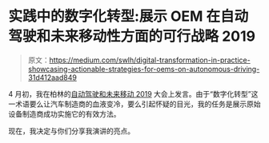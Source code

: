 # 实践中的数字化转型:展示 OEM 在自动驾驶和未来移动性方面的可行战略 2019

> 原文：<https://medium.com/swlh/digital-transformation-in-practice-showcasing-actionable-strategies-for-oems-on-autonomous-driving-31d412aad849>

4 月初，我在柏林的[自动驾驶和未来移动 2019](http://www.szwgroup.com/autonomous-driving-and-future-mobility-2019/index.aspx) 大会上发言。由于“数字化转型”这一术语要么让汽车制造商的血液变冷，要么引起怀疑的目光，我的任务是展示原始设备制造商成功实施它的有效方法。

现在，我决定与你们分享我演讲的亮点。